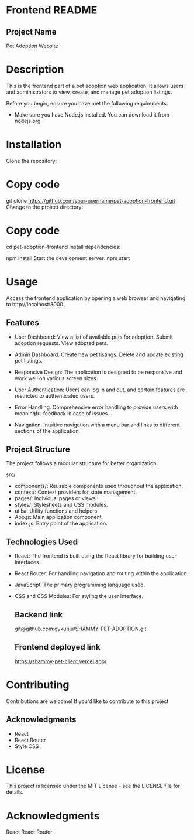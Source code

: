 
# Frontend README
## Project Name
Pet Adoption Website

# Description
This is the frontend part of a pet adoption web application. It allows users and administrators to view, create, and manage pet adoption listings.

Before you begin, ensure you have met the following requirements:

* Make sure you have Node.js installed. You can download it from nodejs.org.

# Installation
Clone the repository:

# Copy code
git clone https://github.com/your-username/pet-adoption-frontend.git
Change to the project directory:

# Copy code
cd pet-adoption-frontend
Install dependencies:

npm install
Start the development server:
npm start
# Usage
Access the frontend application by opening a web browser and navigating to http://localhost:3000.
## Features
- User Dashboard:
View a list of available pets for adoption.
Submit adoption requests.
View adopted pets.
- Admin Dashboard:
Create new pet listings.
Delete and update existing pet listings.

- Responsive Design: The application is designed to be responsive and work well on various screen sizes.
- User Authentication: Users can log in and out, and certain features are restricted to authenticated users.
- Error Handling: Comprehensive error handling to provide users with meaningful feedback in case of issues.
- Navigation: Intuitive navigation with a menu bar and links to different sections of the application.
## Project Structure
The project follows a modular structure for better organization:

src/
- components/: Reusable components used throughout the application.
- context/: Context providers for state management.
- pages/: Individual pages or views.
- styles/: Stylesheets and CSS modules.
- utils/: Utility functions and helpers.
- App.js: Main application component.
- index.js: Entry point of the application.
## Technologies Used
- React: The frontend is built using the React library for building user interfaces.
- React Router: For handling navigation and routing within the application.
- JavaScript: The primary programming language used.
- CSS and CSS Modules: For styling the user interface.

  ## Backend link
  git@github.com:gykunju/SHAMMY-PET-ADOPTION.git

  ## Frontend deployed link
  https://shammy-pet-client.vercel.app/

# Contributing
Contributions are welcome! If you'd like to contribute to this project

## Acknowledgments
- React
- React Router
- Style CSS








# License
This project is licensed under the MIT License - see the LICENSE file for details.

# Acknowledgments
React
React Router
